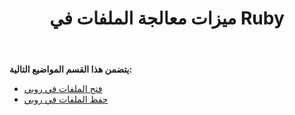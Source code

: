 ﻿---
title: ميزات معالجة الملفات في Ruby
type: docs
weight: 10
url: /ar/java/file-handling-features-in-ruby/
---
**يتضمن هذا القسم المواضيع التالية:**

- [فتح الملفات في روبي](/cells/ar/java/opening-files-in-ruby/)
- [حفظ الملفات في روبي](/cells/ar/java/saving-files-in-ruby/)
